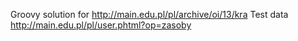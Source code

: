Groovy solution for http://main.edu.pl/pl/archive/oi/13/kra
Test data http://main.edu.pl/pl/user.phtml?op=zasoby
